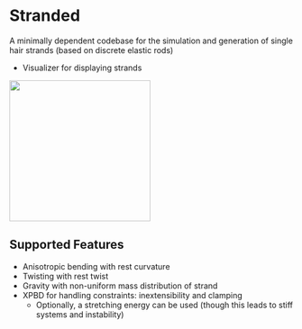 # Stranded
A minimally dependent codebase for the simulation 
and generation of single hair strands (based on discrete elastic rods)

- Visualizer for displaying strands
<img src="https://github.com/user-attachments/assets/b7ef05b3-ed7e-4fd1-88b4-89085812bbd1" width="250">





## Supported Features
- Anisotropic bending with rest curvature
- Twisting with rest twist
- Gravity with non-uniform mass distribution of strand
- XPBD for handling constraints: inextensibility and clamping
  - Optionally, a stretching energy can be used (though this leads to stiff systems and instability)
